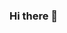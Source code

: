 ### Hi there 👋

<!--
**ruskovin/ruskovin** is a ✨ _special_ ✨ repository because its `README.md` (this file) appears on your GitHub profile.

Here are some ideas to get you started:

- 🔭 I’m currently working on my personal project
- 🌱 I’m currently learning Typescript, React, Express js
- 👯 I’m looking to collaborate on any web app project or data science project
- 🤔 I’m looking for help with React hooks and to find a job 
- 💬 Ask me about anything
- 📫 How to reach me: [twitter](twitter.com/pbalafai) , [telegram](t.me/pica__sso), [mail](mailto:pbalafai@gmail.com)
- ⚡ Fun fact: I speak french too
-->
